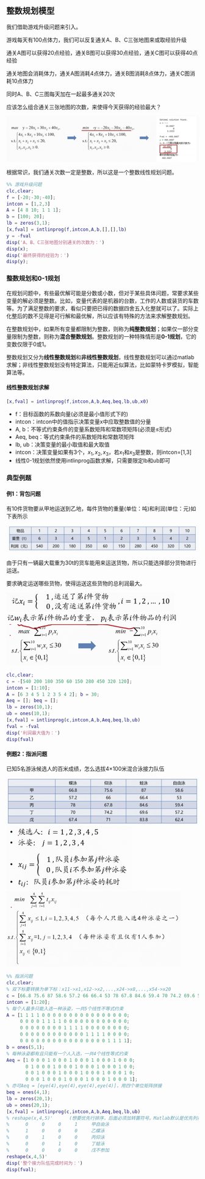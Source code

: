 ## 整数规划模型

我们借助游戏升级问题来引入。

游戏每天有100点体力，我们可以反复通关A、B、C三张地图来或取经验升级

通关A图可以获得20点经验，通关B图可以获得30点经验，通关C图可以获得40点经验

通关地图会消耗体力，通关A图消耗4点体力，通关B图消耗8点体力，通关C图消耗10点体力

同时A、B、C三图每天加在一起最多通关20次

应该怎么组合通关三张地图的次数，来使得今天获得的经验最大？

<img src="picture/1001.png" style="zoom:50%;" />

根据常识，我们通关次数一定是整数，所以这是一个整数线性规划问题。

```Matlab
%% 游戏升级问题
clc,clear;
f = [-20;-30;-40];
intcon = [1,2,3]
A = [4 8 10; 1 1 1];
b = [100; 20];
lb = zeros(3,1);
[x,fval] = intlinprog(f,intcon,A,b,[],[],lb)
y = -fval
disp('A、B、C三张地图分别通关的次数为：')
disp(x);
disp('最终获得的经验为：')
disp(y);
```



### 整数规划和0-1规划

在规划问题中，有些最优解可能是分数或小数，但对于某些具体问题，常要求某些变量的解必须是整数。比如，变量代表的是机器的台数，工作的人数或装货的车数等。为了满足整数的要求，看似只要把已得的数据四舍五入化整就可以了。实际上化整后的数不见得是可行解和最优解，所以应该有特殊的方法来求解整数规划。

在整数规划中，如果所有变量都限制为整数，则称为**纯整数规划**；如果仅一部分变量限制为整数，则称为**混合整数规划**。整数规划的一种特殊情形是**0-1规划**，它的变数仅限于0或1。

整数规划又分为**线性整数规划**和**非线性整数规划**，线性整数规划可以通过matlab求解；非线性整数规划没有特定算法，只能用近似算法，比如蒙特卡罗模拟，智能算法等。

#### 线性整数规划求解

```matlab
[x,fval] = intlinprog(f,intcon,A,b,Aeq,beq,lb,ub,x0)
```

- f：目标函数的系数向量(必须是最小值形式下的)
- intcon：intcon中的值指示决策变量x中应取整数值的分量
- A, b：不等式约束条件的变量系数矩阵和常数项矩阵(必须是$\le$形式)
- Aeq, beq：等式约束条件的系数矩阵和常数项矩阵
- lb, ub：决策变量的最小取值和最大取值
- intcon：决策变量如果有3个，$x_1,x_2,x_3$，若$x_1$和$x_3$是整数，则intcon=[1,3]
- 线性0-1规划依然使用intlinprog函数求解，只需要限定lb和ub即可

### 典型例题

#### 例1：背包问题

有10件货物要从甲地运送到乙地，每件货物的重量(单位：吨)和利润(单位：元)如下表所示

<img src="picture/1002.png" style="zoom:50%;" />

由于只有一辆最大载重为30t的货车能用来运送货物，所以只能选择部分货物进行运送。

要求确定运送哪些货物，使得运送这些货物的总利润最大。

<img src="picture/1003.png" style="zoom:50%;" />

<img src="picture/1004.png" style="zoom:50%;" />

<img src="picture/1005.png" style="zoom:50%;" />

```Matlab
clc,clear;
c = -[540 200 180 350 60 150 280 450 320 120];
intcon = [1:10];
A = [6 3 4 5 1 2 3 5 4 2]; b = 30;
Aeq = []; beq = [];
lb = zeros(10,1);
ub = ones(10,1);
[x,fval] = intlinprog(c,intcon,A,b,Aeq,beq,lb,ub)
fval = -fval
disp('利润最大值为：')
disp(fval)
```



#### 例题2：指派问题

已知5名游泳候选人的百米成绩，怎么选拔4$\times$100米混合泳接力队伍

<img src="picture/1006.png" style="zoom:50%;" />

<img src="picture/1007.png" style="zoom:50%;" />

<img src="picture/1008.png" style="zoom:50%;" />

```Matlab
%% 指派问题
clc,clear;
% 双下标要转换为单下标：x11->x1,x12->x2,...,x24->x8,...,x54->x20
c = [66.8 75.6 87 58.6 57.2 66 66.4 53 78 67.8 84.6 59.4 70 74.2 69.6 57.2 67.4 71 83.8 62.4]';
intcon = [1:20];
% 每个人最多只能入选一种泳姿，一共5个线性不等式约束
A = [1 1 1 1 0 0 0 0 0 0 0 0 0 0 0 0 0 0 0 0;
     0 0 0 0 1 1 1 1 0 0 0 0 0 0 0 0 0 0 0 0;
     0 0 0 0 0 0 0 0 1 1 1 1 0 0 0 0 0 0 0 0;
     0 0 0 0 0 0 0 0 0 0 0 0 1 1 1 1 0 0 0 0;
     0 0 0 0 0 0 0 0 0 0 0 0 0 0 0 0 1 1 1 1];
b = ones(5,1);
% 每种泳姿都有且只能有一个人入选，一共4个线性等式约束
Aeq = [1 0 0 0 1 0 0 0 1 0 0 0 1 0 0 0 1 0 0 0;
       0 1 0 0 0 1 0 0 0 1 0 0 0 1 0 0 0 1 0 0;
       0 0 1 0 0 0 1 0 0 0 1 0 0 0 1 0 0 0 1 0;
       0 0 0 1 0 0 0 1 0 0 0 1 0 0 0 1 0 0 0 1];
% 亦可Aeq = [eye(4),eye(4),eye(4),eye(4)]，用四个单位矩阵拼接
beq = ones(4,1);
lb = zeros(20,1);
ub = ones(20,1);
[x,fval] = intlinprog(c,intcon,A,b,Aeq,beq,lb,ub)
% reshape(x,4,5)'      (想要优先行排序，后面必须加转置符号。Matlab默认是优先列排序的)
%      0     0     0     1     甲自由泳
%      1     0     0     0     乙蝶泳
%      0     1     0     0     丙仰泳
%      0     0     1     0     丁蛙泳
%      0     0     0     0     戊不参加
reshape(x,4,5)'
disp('整个接力队伍完成时间为：')
disp(fval);
```

